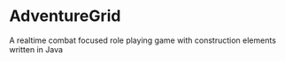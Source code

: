 # AdventureGrid
A realtime combat focused role playing game with construction elements written in Java
